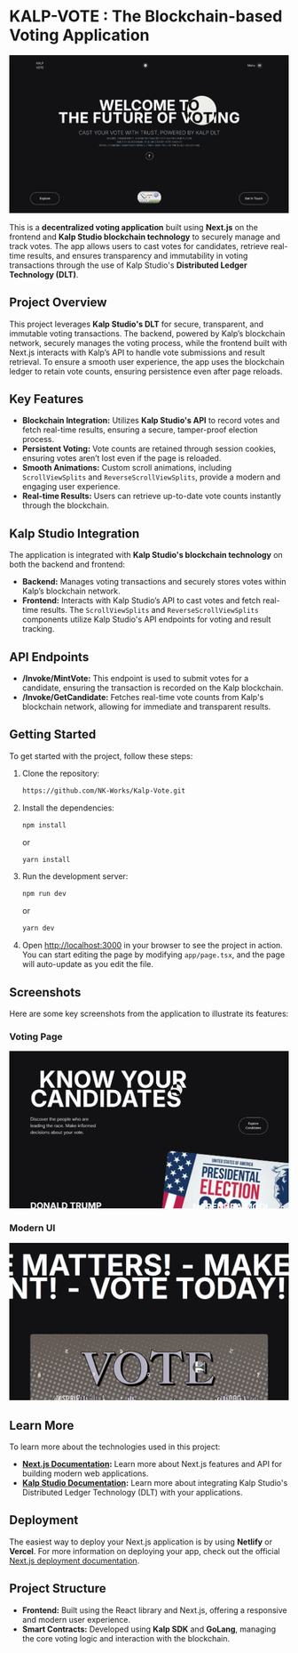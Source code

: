 # KALP-VOTE : The Blockchain-based Voting Application

![Landing Page](screenshots/landing-page.png)

This is a **decentralized voting application** built using **Next.js** on the frontend and **Kalp Studio blockchain technology** to securely manage and track votes. The app allows users to cast votes for candidates, retrieve real-time results, and ensures transparency and immutability in voting transactions through the use of Kalp Studio's **Distributed Ledger Technology (DLT)**.

## Project Overview

This project leverages **Kalp Studio's DLT** for secure, transparent, and immutable voting transactions. The backend, powered by Kalp’s blockchain network, securely manages the voting process, while the frontend built with Next.js interacts with Kalp’s API to handle vote submissions and result retrieval. To ensure a smooth user experience, the app uses the blockchain ledger to retain vote counts, ensuring persistence even after page reloads.

## Key Features

- **Blockchain Integration:** Utilizes **Kalp Studio's API** to record votes and fetch real-time results, ensuring a secure, tamper-proof election process.
- **Persistent Voting:** Vote counts are retained through session cookies, ensuring votes aren’t lost even if the page is reloaded.
- **Smooth Animations:** Custom scroll animations, including `ScrollViewSplits` and `ReverseScrollViewSplits`, provide a modern and engaging user experience.
- **Real-time Results:** Users can retrieve up-to-date vote counts instantly through the blockchain.

## Kalp Studio Integration

The application is integrated with **Kalp Studio's blockchain technology** on both the backend and frontend:

- **Backend:** Manages voting transactions and securely stores votes within Kalp’s blockchain network.
- **Frontend:** Interacts with Kalp Studio’s API to cast votes and fetch real-time results. The `ScrollViewSplits` and `ReverseScrollViewSplits` components utilize Kalp Studio's API endpoints for voting and result tracking.

## API Endpoints

- **/Invoke/MintVote:** This endpoint is used to submit votes for a candidate, ensuring the transaction is recorded on the Kalp blockchain.
- **/Invoke/GetCandidate:** Fetches real-time vote counts from Kalp's blockchain network, allowing for immediate and transparent results.

## Getting Started

To get started with the project, follow these steps:

1. Clone the repository:
    ```bash
    https://github.com/NK-Works/Kalp-Vote.git
    ```

2. Install the dependencies:
    ```bash
    npm install
    ```
    or
    ```bash
    yarn install
    ```

3. Run the development server:
    ```bash
    npm run dev
    ```
    or
    ```bash
    yarn dev
    ```

4. Open [http://localhost:3000](http://localhost:3000) in your browser to see the project in action. You can start editing the page by modifying `app/page.tsx`, and the page will auto-update as you edit the file.

## Screenshots

Here are some key screenshots from the application to illustrate its features:

### Voting Page
![Voting Page](screenshots/voting-page.png)

### Modern UI
![UI](screenshots/ui.png)

## Learn More

To learn more about the technologies used in this project:

- **[Next.js Documentation](https://nextjs.org/docs):** Learn more about Next.js features and API for building modern web applications.
- **[Kalp Studio Documentation](https://docs.kalp.studio/):** Learn more about integrating Kalp Studio's Distributed Ledger Technology (DLT) with your applications.

## Deployment

The easiest way to deploy your Next.js application is by using **Netlify** or **Vercel**. For more information on deploying your app, check out the official [Next.js deployment documentation](https://nextjs.org/docs/deployment).

## Project Structure

- **Frontend:** Built using the React library and Next.js, offering a responsive and modern user experience.
- **Smart Contracts:** Developed using **Kalp SDK** and **GoLang**, managing the core voting logic and interaction with the blockchain.
